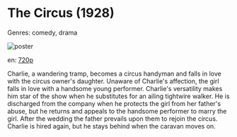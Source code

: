 # The Circus (1928)

Genres: comedy, drama

![poster](http://image.tmdb.org/t/p/w500/awTf4Y6TGvgi3VYtGNINyyJJy9Q.jpg)

en:
  [720p](magnet:?xt=urn:btih:ED031BECD60B00CDBD00945BFCC828DC2C42E3F1&tr=udp://glotorrents.pw:6969/announce&tr=udp://tracker.opentrackr.org:1337/announce&tr=udp://torrent.gresille.org:80/announce&tr=udp://tracker.openbittorrent.com:80&tr=udp://tracker.coppersurfer.tk:6969&tr=udp://tracker.leechers-paradise.org:6969&tr=udp://p4p.arenabg.ch:1337&tr=udp://tracker.internetwarriors.net:1337)
  


Charlie, a wandering tramp, becomes a circus handyman and falls in love with the circus owner's daughter. Unaware of Charlie's affection, the girl falls in love with a handsome young performer. Charlie's versatility makes him star of the show when he substitutes for an ailing tightwire walker. He is discharged from the company when he protects the girl from her father's abuse, but he returns and appeals to the handsome performer to marry the girl. After the wedding the father prevails upon them to rejoin the circus. Charlie is hired again, but he stays behind when the caravan moves on.
